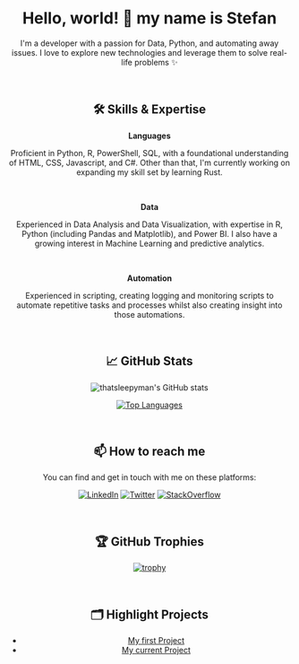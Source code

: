 <div align="center">

# Hello, world! 👋 my name is Stefan

I'm a developer with a passion for Data, Python, and automating away issues. I love to explore new technologies and leverage them to solve real-life problems ✨

<br>

## 🛠️ Skills & Expertise
**Languages**

Proficient in Python, R, PowerShell, SQL, with a foundational understanding of HTML, CSS, Javascript, and C#. Other than that, I'm currently working on expanding my skill set by learning Rust.

<br>

**Data**

Experienced in Data Analysis and Data Visualization, with expertise in R, Python (including Pandas and Matplotlib), and Power BI. I also have a growing interest in Machine Learning and predictive analytics.

<br>

**Automation**

Experienced in scripting, creating logging and monitoring scripts to automate repetitive tasks and processes whilst also creating insight into those automations.

<br>

## 📈 GitHub Stats
![thatsleepyman's GitHub stats](https://github-readme-stats.vercel.app/api?username=thatsleepyman&show_icons=true&theme=catppuccin_latte)

[![Top Languages](https://github-readme-stats.vercel.app/api/top-langs/?username=thatsleepyman&layout=compact&theme=catppuccin_latte)](https://github.com/thatsleepyman/github-readme-stats)

<br>

## 📫 How to reach me
You can find and get in touch with me on these platforms:

[![LinkedIn](https://img.shields.io/badge/LinkedIn-blue?style=flat-square&logo=linkedin&labelColor=blue)](https://www.linkedin.com/in/stefan-meeuwessen)
[![Twitter](https://img.shields.io/badge/Twitter-blue?style=flat-square&logo=twitter&labelColor=blue)](https://twitter.com/thatsleepyman)
[![StackOverflow](https://img.shields.io/badge/StackOverflow-blue?style=flat-square&logo=stackoverflow&labelColor=blue)](https://stackoverflow.com/users/19625017/stefan-meeuwessen)

<br>

## 🏆 GitHub Trophies
[![trophy](https://github-profile-trophy.vercel.app/?username=thatsleepyman&theme=nord&column=7)](https://github.com/ryo-ma/github-profile-trophy)

<br>

## 🗂️ Highlight Projects
- [My first Project](https://github.com/thatsleepyman/Powershell-Inventory_Tool)
- [My current Project](https://github.com/thatsleepyman/PyBridge)

</div>
